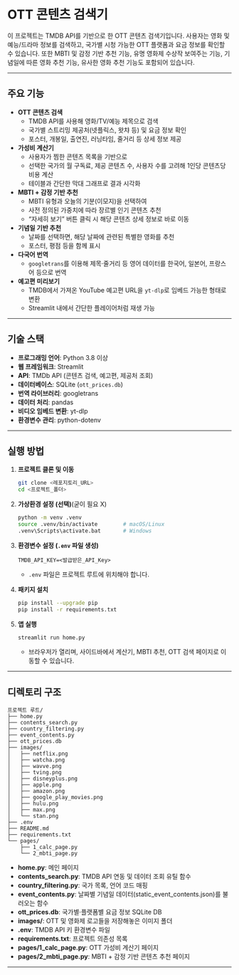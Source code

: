 # OTT 콘텐츠 검색기
이 프로젝트는 TMDB API를 기반으로 한 OTT 콘텐츠 검색기입니다.
사용자는 영화 및 예능/드라마 정보를 검색하고, 국가별 시청 가능한 OTT 플랫폼과 요금 정보를 확인할 수 있습니다.
또한 MBTI 및 감정 기반 추천 기능, 유명 영화제 수상작 보여주는 기능, 기념일에 따른 영화 추천 기능, 유사한 영화 추천 기능도 포함되어 있습니다.

---

## 주요 기능

- **OTT 콘텐츠 검색**  
  - TMDB API를 사용해 영화/TV/예능 제목으로 검색  
  - 국가별 스트리밍 제공처(넷플릭스, 왓챠 등) 및 요금 정보 확인  
  - 포스터, 개봉일, 출연진, 러닝타임, 줄거리 등 상세 정보 제공  
- **가성비 계산기**  
  - 사용자가 찜한 콘텐츠 목록을 기반으로  
  - 선택한 국가의 월 구독료, 제공 콘텐츠 수, 사용자 수를 고려해 1인당 콘텐츠당 비용 계산  
  - 테이블과 간단한 막대 그래프로 결과 시각화  
- **MBTI + 감정 기반 추천**  
  - MBTI 유형과 오늘의 기분(이모지)을 선택하여  
  - 사전 정의된 가중치에 따라 장르별 인기 콘텐츠 추천  
  - “자세히 보기” 버튼 클릭 시 해당 콘텐츠 상세 정보로 바로 이동
- **기념일 기반 추천**
  - 날짜를 선택하면, 해당 날짜에 관련된 특별한 영화를 추천
  - 포스터, 평점 등을 함께 표시
- **다국어 번역**  
  - `googletrans`를 이용해 제목·줄거리 등 영어 데이터를 한국어, 일본어, 프랑스어 등으로 번역  
- **예고편 미리보기**  
  - TMDB에서 가져온 YouTube 예고편 URL을 `yt-dlp`로 임베드 가능한 형태로 변환  
  - Streamlit 내에서 간단한 플레이어처럼 재생 가능  

---

## 기술 스택

- **프로그래밍 언어**: Python 3.8 이상  
- **웹 프레임워크**: Streamlit  
- **API**: TMDb API (콘텐츠 검색, 예고편, 제공처 조회)  
- **데이터베이스**: SQLite (`ott_prices.db`)  
- **번역 라이브러리**: googletrans  
- **데이터 처리**: pandas  
- **비디오 임베드 변환**: yt-dlp  
- **환경변수 관리**: python-dotenv  

---

## 실행 방법

1. **프로젝트 클론 및 이동**
   ```bash
   git clone <레포지토리_URL>
   cd <프로젝트_폴더>
   ```

2. **가상환경 설정 (선택)**(굳이 필요 X)
   ```bash
   python -m venv .venv
   source .venv/bin/activate        # macOS/Linux
   .venv\Scripts\activate.bat       # Windows
   ```

3. **환경변수 설정 (`.env` 파일 생성)**
   ```
   TMDB_API_KEY=<발급받은_API_Key>
   ```
   - `.env` 파일은 프로젝트 루트에 위치해야 합니다.

4. **패키지 설치**
   ```bash
   pip install --upgrade pip
   pip install -r requirements.txt
   ```

5. **앱 실행**
   ```bash
   streamlit run home.py
   ```
   - 브라우저가 열리며, 사이드바에서 계산기, MBTI 추천, OTT 검색 페이지로 이동할 수 있습니다.

---

## 디렉토리 구조

```
프로젝트 루트/
├── home.py
├── contents_search.py
├── country_filtering.py
├── event_contents.py
├── ott_prices.db
├── images/
│   ├── netflix.png
│   ├── watcha.png
│   ├── wavve.png
│   ├── tving.png
│   ├── disneyplus.png
│   ├── apple.png
│   ├── amazon.png
│   ├── google_play_movies.png
│   ├── hulu.png
│   ├── max.png
│   └── stan.png
├── .env
├── README.md
├── requirements.txt
└── pages/
    ├── 1_calc_page.py
    └── 2_mbti_page.py

```

- **home.py**: 메인 페이지
- **contents_search.py**: TMDB API 연동 및 데이터 조회 유틸 함수  
- **country_filtering.py**: 국가 목록, 언어 코드 매핑
- **event_contents.py**: 날짜별 기념일 데이터(static_event_contents.json)를 불러오는 함수    
- **ott_prices.db**: 국가별·플랫폼별 요금 정보 SQLite DB
- **images/**: OTT 및 영화제 로고들을 저장해놓은 이미지 폴더  
- **.env**: TMDB API 키 환경변수 파일  
- **requirements.txt**: 프로젝트 의존성 목록  
- **pages/1_calc_page.py**: OTT 가성비 계산기 페이지  
- **pages/2_mbti_page.py**: MBTI + 감정 기반 콘텐츠 추천 페이지  
---
